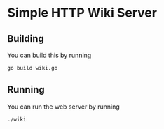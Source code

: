 # Simple HTTP Wiki Server

## Building

You can build this by running

```bash
go build wiki.go
```

## Running

You can run the web server by running

```bash
./wiki
```
